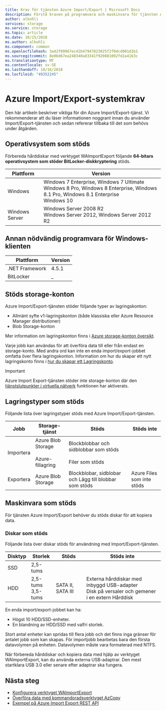 ```yaml
---
title: Krav för tjänsten Azure Import/Export | Microsoft Docs
description: Förstå kraven på programvara och maskinvara för tjänsten Azure Import/Export.
author: alkohli
services: storage
ms.service: storage
ms.topic: article
ms.date: 10/15/2018
ms.author: alkohli
ms.component: common
ms.openlocfilehash: 3a42f09967ec42b47947823025f2f0dcd081d1b1
ms.sourcegitcommit: 8e06d67ea248340a83341f920881092fd2a4163c
ms.translationtype: MT
ms.contentlocale: sv-SE
ms.lasthandoff: 10/16/2018
ms.locfileid: "49352245"
---
```

# <a name="azure-importexport-system-requirements"></a>Azure Import/Export-systemkrav

Den här artikeln beskriver viktiga för din Azure Import/Export-tjänst. Vi rekommenderar att du läser informationen noggrant innan du använder Import/Export-tjänsten och sedan refererar tillbaka till det som behövs under åtgärden.

## <a name="supported-operating-systems"></a>Operativsystem som stöds

Förbereda hårddiskar med verktyget WAImportExport följande **64-bitars operativsystem som stöder BitLocker-diskkryptering** stöds.


|Plattform |Version |
|---------|---------|
|Windows     | Windows 7 Enterprise, Windows 7 Ultimate <br> Windows 8 Pro, Windows 8 Enterprise, Windows 8.1 Pro, Windows 8.1 Enterprise <br> Windows 10        |
|Windows Server     |Windows Server 2008 R2 <br> Windows Server 2012, Windows Server 2012 R2         |

## <a name="other-required-software-for-windows-client"></a>Annan nödvändig programvara för Windows-klienten

|Plattform |Version |
|---------|---------|
|.NET Framework    | 4.5.1       |
| BitLocker        |  _          |


## <a name="supported-storage-accounts"></a>Stöds storage-konton

Azure Import/Export-tjänsten stöder följande typer av lagringskonton:

- Allmänt syfte v1-lagringskonton (både klassiska eller Azure Resource Manager distributioner)
- Blob Storage-konton

Mer information om lagringskonton finns i [Azure storage-konton översikt](storage-account-overview.md).

Varje jobb kan användas för att överföra data till eller från endast en storage-konto. Med andra ord kan inte en enda import/export-jobbet omfatta över flera lagringskonton. Information om hur du skapar ett nytt lagringskonto finns i [hur du skapar ett Lagringskonto](storage-quickstart-create-account.md).

> [!IMPORTANT] 
> Azure Import Export-tjänsten stöder inte storage-konton där den [tjänstslutpunkter i virtuella nätverk](../../virtual-network/virtual-network-service-endpoints-overview.md) funktionen har aktiverats. 

## <a name="supported-storage-types"></a>Lagringstyper som stöds

Följande lista över lagringstyper stöds med Azure Import/Export-tjänsten.


|Jobb  |Storage-tjänst |Stöds  |Stöds inte  |
|---------|---------|---------|---------|
|Importera     |  Azure Blob Storage <br><br> Azure-fillagring       | Blockblobbar och sidblobbar som stöds <br><br> Filer som stöds          |
|Exportera     |   Azure Blob Storage       | Blockblobar, sidblobar och Lägg till blobbar som stöds         | Azure Files som inte stöds


## <a name="supported-hardware"></a>Maskinvara som stöds 

För tjänsten Azure Import/Export behöver du stöds diskar för att kopiera data.

### <a name="supported-disks"></a>Diskar som stöds

Följande lista över diskar stöds för användning med Import/Export-tjänsten.


|Disktyp  |Storlek  |Stöds |Stöds inte  |
|---------|---------|---------|---------|
|SSD    |   2,5-tums      |         |         |
|HDD     |  2,5-tums<br>3,5-tums       |SATA II, SATA III         |Externa hårddiskar med inbyggd USB-adapter <br> Disk på versaler och gemener i en extern Hårddisk         |


En enda import/export-jobbet kan ha:
- Högst 10 HDD/SSD-enheter.
- En blandning av HDD/SSD med valfri storlek.

Stort antal enheter kan spridas till flera jobb och det finns inga gränser för antalet jobb som kan skapas. För importjobb bearbetas bara den första datavolymen på enheten. Datavolymen måste vara formaterad med NTFS.

När förbereda hårddiskar och kopiera data med hjälp av verktyget WAImportExport, kan du använda externa USB-adaptrar. Den mest startklara USB 3.0 eller senare efter adaptrar ska fungera. 


## <a name="next-steps"></a>Nästa steg

* [Konfigurera verktyget WAImportExport](storage-import-export-tool-how-to.md)
* [Överföra data med kommandoradsverktyget AzCopy](storage-use-azcopy.md)
* [Exempel på Azure Import Export REST API](https://azure.microsoft.com/documentation/samples/storage-dotnet-import-export-job-management/)

